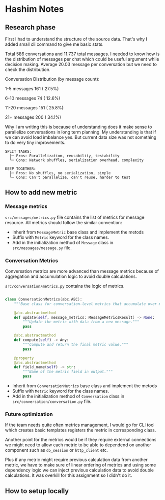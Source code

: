 # Hashim Notes

## Research phase

First I had to understand the structure of the source data. That's why I added small cli command to give me basic stats.

Total 586 conversations and 11.737 total messages. I needed to know how is the distribution of messages per chat which could be useful argument while decision making. Average 20.03 message per conversation but we need to check the distribution.


Conversation Distribution (by message count):

   1-5 messages          161 ( 27.5%)

   6-10 messages          74 ( 12.6%)
   
   11-20 messages        151 ( 25.8%)
   
   21+ messages          200 ( 34.1%)


Why I am writing this is because of understanding does it make sense to parallelize conversations in long term planning. My understanding is that if we can avoid load imbalance yes. But current data size was not something to do very tiny improvements.



```
SPLIT TASKS:
  ├─ Pros: Parallelization, reusability, testability
  └─ Cons: Network shuffles, serialization overhead, complexity

KEEP TOGETHER:
  ├─ Pros: No shuffles, no serialization, simple
  └─ Cons: Can't parallelize, can't reuse, harder to test
```

## How to add new metric

### Message metrics

`src/messages/metrics.py` file contains the list of metrics for message resource. All metrics should follow the similar convention:

- Inherit from `MessageMetric` base class and implement the metods
- Suffix with `Metric` keyword for the class names.
- Add in the initialization method of `Message` class in `src/messages/message.py` file.

### Conversation Metrics
Conversation metrics are more advanced than message metrics because of aggregation and accumulation logic to avoid double calculations. 

`src/conversation/metrics.py` contains the logic of metrics.

```python

class ConversationMetrics(abc.ABC):
    """Base class for conversation-level metrics that accumulate over messages."""

    @abc.abstractmethod
    def update(self, message_metrics: MessageMetricsResult) -> None:
        """Update the metric with data from a new message."""
        pass

    @abc.abstractmethod
    def compute(self) -> Any:
        """Compute and return the final metric value."""
        pass

    @property
    @abc.abstractmethod
    def field_name(self) -> str:
        """Name of the metric field in output."""
        pass
```


- Inherit from `ConversationMetrics` base class and implement the metods
- Suffix with `Metric` keyword for the class names.
- Add in the initialization method of `Conversation` class in `src/conversation/conversation.py` file.

### Future optimization
If the team needs quite often metrics management, I would go for CLI tool which creates basic templates registers the metric in corresponding class.

Another point for the metrics would be if they require external connections we might need to allow each metric to be able to dependend on another component such as `db_session` or `http_client` etc.

Plus if any metric might require previous calculation data from another metric, we have to make sure of linear ordering of metrics and using some dependency logic we can inject previous calculation data to avoid double calculations. It was overkill for this assignment so I didn't do it. 


## How to setup locally
